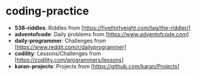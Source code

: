 # coding-practice
- **538-riddles**:      Riddles from [https://fivethirtyeight.com/tag/the-riddler/]
- **adventofcode**:     Daily problems from [https://www.adventofcode.com]
- **daily-programmer**: Challenges from [https://www.reddit.com/r/dailyprogrammer]
- **codility**:         Lessons/Challenges from [https://codility.com/programmers/lessons]
- **karan-projects**:   Projects from [https://github.com/karan/Projects]
